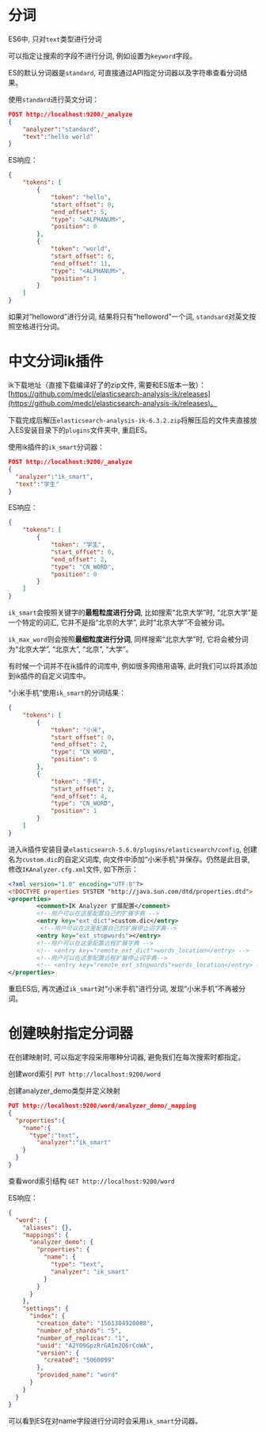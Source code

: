 # 分词

ES6中, 只对```text```类型进行分词

可以指定让搜索的字段不进行分词, 例如设置为```keyword```字段。

ES的默认分词器是```standard```, 可直接通过API指定分词器以及字符串查看分词结果。

使用```standard```进行英文分词：

```json
POST http://localhost:9200/_analyze
{
	"analyzer":"standard",
	"text":"hello world" 
}
```

ES响应：

```json
{
    "tokens": [
        {
            "token": "hello",
            "start_offset": 0,
            "end_offset": 5,
            "type": "<ALPHANUM>",
            "position": 0
        },
        {
            "token": "world",
            "start_offset": 6,
            "end_offset": 11,
            "type": "<ALPHANUM>",
            "position": 1
        }
    ]
}
```

如果对“helloword”进行分词, 结果将只有“helloword”一个词, ```standsard```对英文按照空格进行分词。

# 中文分词ik插件

ik下载地址（直接下载编译好了的zip文件, 需要和ES版本一致）：[https://github.com/medcl/elasticsearch-analysis-ik/releases](https://github.com/medcl/elasticsearch-analysis-ik/releases)。

下载完成后解压```elasticsearch-analysis-ik-6.3.2.zip```将解压后的文件夹直接放入ES安装目录下的```plugins```文件夹中, 重启ES。

使用ik插件的```ik_smart```分词器：

```json
POST http://localhost:9200/_analyze
{
  "analyzer":"ik_smart",
  "text":"学生"
}
```

ES响应：

```json
{
    "tokens": [
        {
            "token": "学生",
            "start_offset": 0,
            "end_offset": 2,
            "type": "CN_WORD",
            "position": 0
        }
    ]
}
```

```ik_smart```会按照关键字的**最粗粒度进行分词**, 比如搜索“北京大学”时, “北京大学”是一个特定的词汇, 它并不是指“北京的大学”, 此时“北京大学”不会被分词。

```ik_max_word```则会按照**最细粒度进行分词**, 同样搜索“北京大学”时, 它将会被分词为“北京大学”, “北京大”, “北京”, “大学”。

有时候一个词并不在ik插件的词库中, 例如很多网络用语等, 此时我们可以将其添加到ik插件的自定义词库中。

“小米手机”使用```ik_smart```的分词结果：

```json
{
    "tokens": [
        {
            "token": "小米",
            "start_offset": 0,
            "end_offset": 2,
            "type": "CN_WORD",
            "position": 0
        },
        {
            "token": "手机",
            "start_offset": 2,
            "end_offset": 4,
            "type": "CN_WORD",
            "position": 1
        }
    ]
}
```

进入ik插件安装目录```elasticsearch-5.6.0/plugins/elasticsearch/config```, 创建名为```custom.dic```的自定义词库, 向文件中添加“小米手机”并保存。仍然是此目录, 修改```IKAnalyzer.cfg.xml```文件, 如下所示：

```xml
<?xml version="1.0" encoding="UTF-8"?>
<!DOCTYPE properties SYSTEM "http://java.sun.com/dtd/properties.dtd">
<properties>
        <comment>IK Analyzer 扩展配置</comment>
        <!--用户可以在这里配置自己的扩展字典 -->
        <entry key="ext_dict">custom.dic</entry>
         <!--用户可以在这里配置自己的扩展停止词字典-->
        <entry key="ext_stopwords"></entry>
        <!--用户可以在这里配置远程扩展字典 -->
        <!-- <entry key="remote_ext_dict">words_location</entry> -->
        <!--用户可以在这里配置远程扩展停止词字典-->
        <!-- <entry key="remote_ext_stopwords">words_location</entry> -->
</properties>
```

重启ES后, 再次通过```ik_smart```对“小米手机”进行分词, 发现“小米手机”不再被分词。

# 创建映射指定分词器

在创建映射时, 可以指定字段采用哪种分词器, 避免我们在每次搜索时都指定。

创建word索引	```PUT http://localhost:9200/word```

创建analyzer_demo类型并定义映射

```json
PUT http://localhost:9200/word/analyzer_demo/_mapping
{
  "properties":{
    "name":{
      "type":"text",
        "analyzer":"ik_smart"
    }
  }
}
```

查看word索引结构  ```GET http://localhost:9200/word ```

ES响应：

```json
{
  "word": {
    "aliases": {},
    "mappings": {
      "analyzer_demo": {
        "properties": {
          "name": {
            "type": "text",
            "analyzer": "ik_smart"
          }
        }
      }
    },
    "settings": {
      "index": {
        "creation_date": "1561304920088",
        "number_of_shards": "5",
        "number_of_replicas": "1",
        "uuid": "A2YO9GpzRrGAIm2Q6rCoWA",
        "version": {
          "created": "5060099"
        },
        "provided_name": "word"
      }
    }
  }
}
```

可以看到ES在对name字段进行分词时会采用```ik_smart```分词器。
